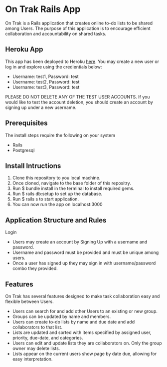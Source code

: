 # On Trak Rails App
On Trak is a Rails application that creates online to-do lists to be shared among Users.  The purpose of this application is to encourage efficient collaboration and accountability on shared tasks.  


## Heroku App
This app has been deployed to Heroku [here](https://on-trak.herokuapp.com/). You may create a new user or log in and explore using the credientials below:
* Username: test1, Password: test
* Username: test2, Password: test
* Username: test3, Password: test

PLEASE DO NOT DELETE ANY OF THE TEST USER ACCOUNTS. If you would like to test the account deletion, you should create an account by signing up under a new username.


## Prerequisites
The install steps require the following on your system
* Rails
* Postgresql


## Install Intructions

  1. Clone this repository to you local machine.
  2. Once cloned, navigate to the base folder of this repositry.
  3. Run $ bundle install in the terminal to install required gems.
  4. Run $ rails db:setup to set up the database.
  5. Run $ rails s to start application.  
  6. You can now run the app on localhost:3000


## Application Structure and Rules
 Login
 * Users may create an account by Signing Up with a username and password. 
 * Username and password must be provided and must be unique among users. 
 * Once a user has signed up they may sign in with username/password combo they provided.


## Features
  On Trak has several features designed to make task collaboration easy and flexible between Users.
* Users can search for and add other Users to an existing or new group.
* Groups can be updated by name and members.  
* Users can create to-do lists by name and due date and add collaborators to that list.
* Lists are updated and sorted with items specified by assigned user, priority, due-date, and categories. 
* Users can edit and update lists they are collaborators on.  Only the group owner may delete lists.
* Lists appear on the current users show page by date due, allowing for easy interpretation.
